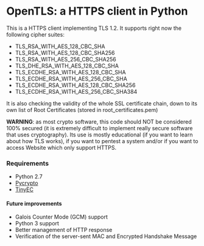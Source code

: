 # OpenTLS: a HTTPS client in Python

This is a HTTPS client implementing TLS 1.2. It supports right now the following cipher suites:

- TLS\_RSA\_WITH\_AES\_128\_CBC\_SHA
- TLS\_RSA\_WITH\_AES\_128\_CBC\_SHA256
- TLS\_RSA\_WITH\_AES\_256\_CBC\_SHA256
- TLS\_DHE\_RSA\_WITH\_AES\_128\_CBC\_SHA
- TLS\_ECDHE\_RSA\_WITH\_AES\_128\_CBC\_SHA
- TLS\_ECDHE\_RSA\_WITH\_AES\_256\_CBC\_SHA
- TLS\_ECDHE\_RSA\_WITH\_AES\_128\_CBC\_SHA256
- TLS\_ECDHE\_RSA\_WITH\_AES\_256\_CBC\_SHA384

It is also checking the validity of the whole SSL certificate chain, down to its own list of Root Certificates (stored in root_certificates.pem)

**WARNING**: as most crypto software, this code should NOT be considered 100% secured (it is extremely difficult to implement really secure software that uses cryptography). Its use is mostly educational (if you want to learn about how TLS works), if you want to pentest a system and/or if you want to access Website which only support HTTPS.

### Requirements

- Python 2.7
- [Pycrypto](https://www.dlitz.net/software/pycrypto/)
- [TinyEC](https://pypi.python.org/pypi/tinyec)

#### Future improvements

- Galois Counter Mode (GCM) support
- Python 3 support
- Better management of HTTP response
- Verification of the server-sent MAC and Encrypted Handshake Message
